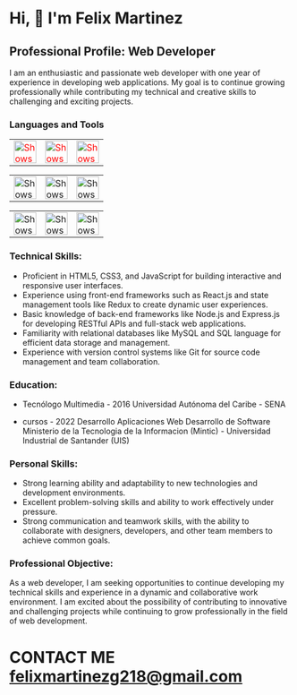 # Hi, 👋 I'm Felix Martinez

## Professional Profile: Web Developer

I am an enthusiastic and passionate web developer with one year of experience in developing web applications. My goal is to continue growing professionally while contributing my technical and creative skills to challenging and exciting projects.

### Languages and Tools

<table style="color: red">
  <tr>
    <td><img alt="Shows an illustrated" height="40" src="https://upload.wikimedia.org/wikipedia/commons/6/6a/JavaScript-logo.png"></td>
    <td><img alt="Shows an illustrated" height="40" src="https://brandslogos.com/wp-content/uploads/images/large/java-logo-1.png"></td>
    <td><img alt="Shows an illustrated" height="40" src="https://cdn.worldvectorlogo.com/logos/python-3.svg"></td>
  </tr>
</table>
<table>
  <tr>
    <td><a href="https://es.react.dev/" target="_blank" rel="noopener noreferrer"><img alt="Shows an illustrated" height="40" src="https://upload.wikimedia.org/wikipedia/commons/thumb/3/30/React_Logo_SVG.svg/1200px-React_Logo_SVG.svg.png"></a></td>
    <td><a href="https://angular.io/" target="_blank" rel="noopener noreferrer"><img alt="Shows an illustrated" height="40" src="https://upload.wikimedia.org/wikipedia/commons/thumb/c/cf/Angular_full_color_logo.svg/768px-Angular_full_color_logo.svg.png"></td>
    <td><a href="https://dev.mysql.com/" target="_blank" rel="noopener noreferrer"><img alt="Shows an illustrated" height="40" src="https://cdn-icons-png.flaticon.com/512/5968/5968313.png"></td>
  </tr>
</table>
<table>
  <tr>
    <td><img alt="Shows an illustrated" height="40" src="https://upload.wikimedia.org/wikipedia/commons/d/d9/Node.js_logo.svg"></td>
    <td><img alt="Shows an illustrated" height="40" src="https://upload.wikimedia.org/wikipedia/commons/9/93/MongoDB_Logo.svg"></td>
    <td><img alt="Shows an illustrated" height="40" src="https://upload.wikimedia.org/wikipedia/commons/6/64/Expressjs.png"></td>
  </tr>
</table>

### Technical Skills:

- Proficient in HTML5, CSS3, and JavaScript for building interactive and responsive user interfaces.
- Experience using front-end frameworks such as React.js and state management tools like Redux to create dynamic user experiences.
- Basic knowledge of back-end frameworks like Node.js and Express.js for developing RESTful APIs and full-stack web applications.
- Familiarity with relational databases like MySQL and SQL language for efficient data storage and management.
- Experience with version control systems like Git for source code management and team collaboration.

### Education:

- Tecnólogo Multimedia - 2016
Universidad Autónoma del Caribe - SENA

- cursos - 2022
Desarrollo Aplicaciones Web
Desarrollo de Software
Ministerio de la Tecnologia de la Informacion (Mintic) - Universidad Industrial de Santander (UIS)

### Personal Skills:

- Strong learning ability and adaptability to new technologies and development environments.
- Excellent problem-solving skills and ability to work effectively under pressure.
- Strong communication and teamwork skills, with the ability to collaborate with designers, developers, and other team members to achieve common goals.

### Professional Objective:

As a web developer, I am seeking opportunities to continue developing my technical skills and experience in a dynamic and collaborative work environment. I am excited about the possibility of contributing to innovative and challenging projects while continuing to grow professionally in the field of web development.

# CONTACT ME felixmartinezg218@gmail.com
